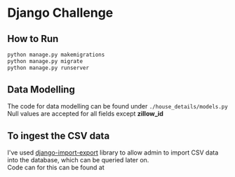 # Django Challenge
## How to Run
```python
python manage.py makemigrations
python manage.py migrate
python manage.py runserver
```
## Data Modelling
The code for data modelling can be found under ```./house_details/models.py```  Null values are accepted for all fields 
except **zillow_id**  
## To ingest the CSV data
I've used [django-import-export](https://django-import-export.readthedocs.io/en/latest/) library to allow admin to 
import CSV data into the database, which can be queried later on.  
Code can for this can be found at 
